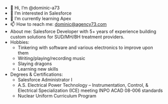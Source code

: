 - 👋 Hi, I’m @dominic-a73
- 👀 I’m interested in Salesforce
- 🌱 I’m currently learning Apex
- 📫 How to reach me: dominic@agency73.com
- About me: Salesforce Developer with 5+ years of experience building custom solutions for SUD/MH/BH treatment providers. 
- Hobbies:
  - Tinkering with software and various electronics to improve upon them
  - Writing/playing/recording music
  - Slaying dragons
  - Learning new skills
- Degrees & Certifications:
  - Salesforce Administrator I
  - A.S. Electrical Power Technology – Instrumentation, Control, & Electrical Specialization (ICE) meeting INPO ACAD 08-006 standards
  - Nuclear Uniform Curriculum Program

<!---
dominic-a73/dominic-a73 is a ✨ special ✨ repository because its `README.md` (this file) appears on your GitHub profile.
You can click the Preview link to take a look at your changes.
--->
